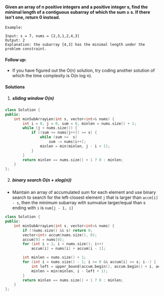 #### Given an array of n positive integers and a positive integer s, find the minimal length of a contiguous subarray of which the sum ≥ s. If there isn't one, return 0 instead.

```
Example: 

Input: s = 7, nums = [2,3,1,2,4,3]
Output: 2
Explanation: the subarray [4,3] has the minimal length under the problem constraint.
```

#### Follow up:
- If you have figured out the O(n) solution, try coding another solution of which the time complexity is O(n log n). 

#### Solutions

1. ##### sliding window O(n)

```cpp
class Solution {
public:
    int minSubArrayLen(int s, vector<int>& nums) {
        int i = 0, j = 0, sum = 0, minlen = nums.size() + 1;
        while (j < nums.size()) {
            if ((sum += nums[j++]) >= s) {
                while (sum >=  s)
                    sum -= nums[i++];
                minlen = min(minlen, j - i + 1);
            }
        }
        return minlen == nums.size() + 1 ? 0 : minlen;
    }
};
```

2. ##### binary search O(n + xlog(n))

- Maintain an array of accumulated sum for each element and use binary search to search for the left-closest element `j` that is larger than `accm[i] - s`, then the minimum subarray with sumvalue larger/equal than s ending with `i` is `num[j - 1, i]` 

```cpp
class Solution {
public:
    int minSubArrayLen(int s, vector<int>& nums) {
        if (!nums.size() && s) return 0;
        vector<int> accum(nums.size(), 0);
        accum[0] = nums[0];
        for (int i = 1; i < nums.size(); i++)
            accum[i] = nums[i] + accum[i - 1];

        int minlen = nums.size() + 1;
        for (int i = nums.size() - 1; i >= 0 && accum[i] >= s; i--) {
            int left = upper_bound(accum.begin(), accum.begin() + i, accum[i] - s) - accum.begin();
            minlen = min(minlen, i - left + 1);
        }
        return minlen == nums.size() + 1 ? 0 : minlen;
    }
};
```